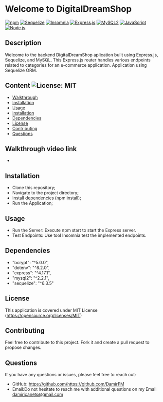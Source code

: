 
# Welcome to DigitalDreamShop

[![npm](https://img.shields.io/badge/npm-CB3837?style=for-the-badge&logo=npm&logoColor=white)](https://www.npmjs.com)
[![Sequelize](https://img.shields.io/badge/Sequelize-52B0E7?style=for-the-badge&logo=sequelize&logoColor=white)](https://sequelize.org/)
[![Insomnia](https://img.shields.io/badge/Insomnia-5849BE?style=for-the-badge&logo=insomnia&logoColor=white)](https://insomnia.rest/)
[![Express.js](https://img.shields.io/badge/Express.js-000000?style=for-the-badge&logo=express&logoColor=white)](https://expressjs.com/)
[![MySQL2](https://img.shields.io/badge/MySQL2%20v2.3.0-005C84?style=for-the-badge&logo=mysql&logoColor=white)](https://www.npmjs.com/package/mysql2)
[![JavaScript](https://img.shields.io/badge/JavaScript-F7DF1E?style=for-the-badge&logo=javascript&logoColor=black)](https://www.javascript.com)
[![Node.js](https://img.shields.io/badge/node.js-6DA55F?style=for-the-badge&logo=node.js&logoColor=white)](https://nodejs.org/en)

## Description  
Welcome to the backend DigitalDreamShop aplication built using Express.js, Sequelize, and MySQL. This Express.js router handles various endpoints related to categories for an e-commerce application. Application using Sequelize ORM.

## Content ![License: MIT](https://img.shields.io/badge/License-MIT-yellow.svg) 

- [Walkthrough](#Walkthrough)
- [Installation](#Installation)
- [Usage](#Usage)
- [Installation](#Installation)
- [Dependencies](#Dependencies)
- [License](#License)
- [Contributing](#Contributing)
- [Questions](#Questions)

## Walkthrough video link

-

## Installation

- Clone this repository; 
- Navigate to the project directory;
- Install dependencies (npm install);
- Run the Application;

## Usage

- Run the Server: Execute npm start to start the Express server. 
- Test Endpoints: Use tool Insomnia test the implemented endpoints.

## Dependencies

- "bcrypt": "^5.0.0",
- "dotenv": "^8.2.0",
- "express": "^4.17.1",
- "mysql2": "^2.2.1",
- "sequelize": "^6.3.5"

## License   

This application is covered under MIT License
(https://opensource.org/licenses/MIT)

## Contributing
Feel free to contribute to this project. Fork it and create a pull request to propose changes.
    
## Questions
If you have any questions or issues, please feel free to reach out:
- GitHub: https://github.com/https://github.com/DamirFM
- Email:Do not hesitate to reach me with additional questions on my Email damiricanets@gmail.com
    